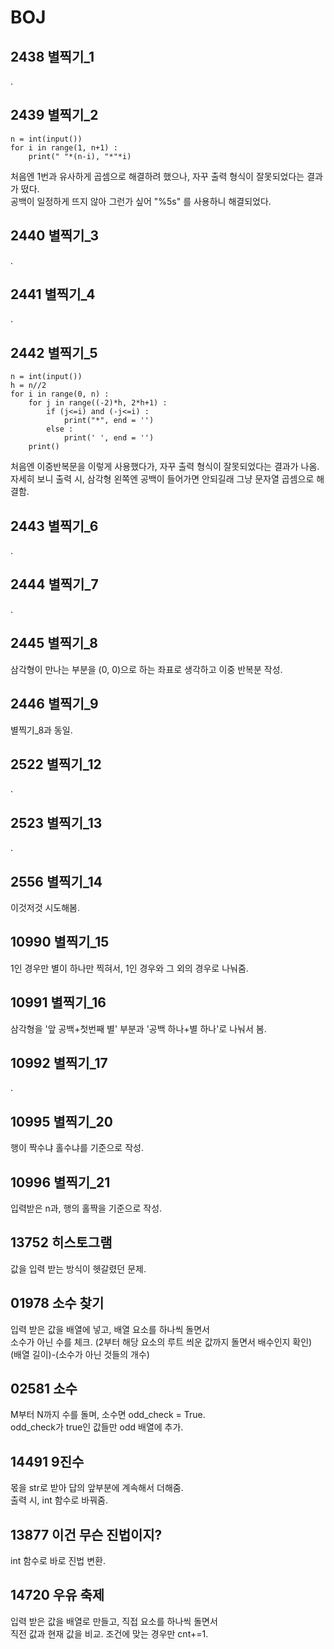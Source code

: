 BOJ
======

2438 별찍기_1
-------------
.

2439 별찍기_2
-------------
```
n = int(input())
for i in range(1, n+1) :
    print(" "*(n-i), "*"*i)
```
처음엔 1번과 유사하게 곱셈으로 해결하려 했으나, 자꾸 출력 형식이 잘못되었다는 결과가 떴다.   
공백이 일정하게 뜨지 않아 그런가 싶어 "%5s" 를 사용하니 해결되었다.

2440 별찍기_3
-------------
.


2441 별찍기_4
-------------
.

2442 별찍기_5
-------------
```
n = int(input())
h = n//2
for i in range(0, n) :
    for j in range((-2)*h, 2*h+1) :
        if (j<=i) and (-j<=i) :
            print("*", end = '')
        else :
            print(' ', end = '')
    print()
```
처음엔 이중반복문을 이렇게 사용했다가, 자꾸 출력 형식이 잘못되었다는 결과가 나옴.   
자세히 보니 출력 시, 삼각형 왼쪽엔 공백이 들어가면 안되길래 그냥 문자열 곱셈으로 해결함.


2443 별찍기_6
-------------
.

2444 별찍기_7
-------------
.

2445 별찍기_8
-------------
삼각형이 만나는 부분을 (0, 0)으로 하는 좌표로 생각하고 이중 반복분 작성.

2446 별찍기_9
-------------
별찍기_8과 동일.

2522 별찍기_12
-------------
.

2523 별찍기_13
-------------
.

2556 별찍기_14
--------------
이것저것 시도해봄.


10990 별찍기_15
--------------
1인 경우만 별이 하나만 찍혀서, 1인 경우와 그 외의 경우로 나눠줌.

10991 별찍기_16
---------------
삼각형을 '앞 공백+첫번째 별' 부분과 '공백 하나+별 하나'로 나눠서 봄.

10992 별찍기_17
---------------
.

10995 별찍기_20
--------------
행이 짝수냐 홀수냐를 기준으로 작성.


10996 별찍기_21
--------------
입력받은 n과, 행의 홀짝을 기준으로 작성.

13752 히스토그램
----------------
값을 입력 받는 방식이 헷갈렸던 문제.


01978 소수 찾기
---------------
입력 받은 값을 배열에 넣고, 배열 요소를 하나씩 돌면서   
소수가 아닌 수를 체크. (2부터 해당 요소의 루트 씌운 값까지 돌면서 배수인지 확인)   
(배열 길이)-(소수가 아닌 것들의 개수)

02581 소수
---------
M부터 N까지 수를 돌며, 소수면 odd_check = True.   
odd_check가 true인 값들만 odd 배열에 추가.

14491 9진수
-----------
몫을 str로 받아 답의 앞부분에 계속해서 더해줌.   
출력 시, int 함수로 바꿔줌.

13877 이건 무슨 진법이지?
------------------------
int 함수로 바로 진법 변환.

14720 우유 축제
---------------
입력 받은 값을 배열로 만들고, 직접 요소를 하나씩 돌면서   
직전 값과 현재 값을 비교. 조건에 맞는 경우만 cnt+=1.   
